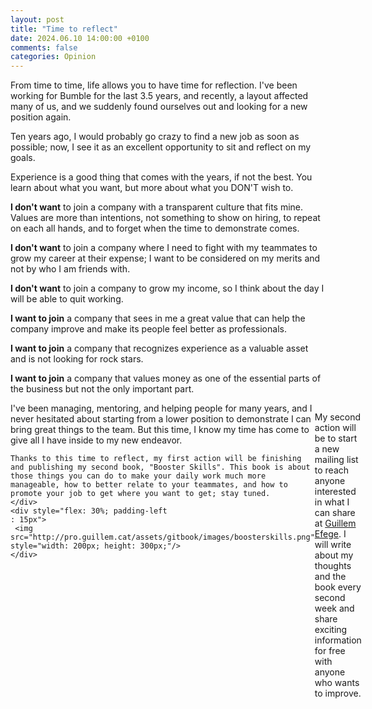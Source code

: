 ```yaml
---
layout: post
title: "Time to reflect"
date: 2024.06.10 14:00:00 +0100
comments: false
categories: Opinion
---
```


From time to time, life allows you to have time for reflection. I've been working for Bumble for the last 3.5 years, and recently, a layout affected many of us, and we suddenly found ourselves out and looking for a new position again.

Ten years ago, I would probably go crazy to find a new job as soon as possible; now, I see it as an excellent opportunity to sit and reflect on my goals.

Experience is a good thing that comes with the years, if not the best. You learn about what you want, but more about what you DON'T wish to.

**I don't want** to join a company with a transparent culture that fits mine. Values are more than intentions, not something to show on hiring, to repeat on each all hands, and to forget when the time to demonstrate comes.

**I don't want** to join a company where I need to fight with my teammates to grow my career at their expense; I want to be considered on my merits and not by who I am friends with.

**I don't want** to join a company to grow my income, so I think about the day I will be able to quit working.

**I want to join** a company that sees in me a great value that can help the company improve and make its people feel better as professionals.

**I want to join** a company that recognizes experience as a valuable asset and is not looking for rock stars.

**I want to join** a company that values money as one of the essential parts of the business but not the only important part.

<div style="display: flex;">
    <div style="flex: 75-0%; padding: 0px">
    I've been managing, mentoring, and helping people for many years, and I never hesitated about starting from a lower position to demonstrate I can bring great things to the team. But this time, I know my time has come to give all I have inside to my new endeavor.

    Thanks to this time to reflect, my first action will be finishing and publishing my second book, "Booster Skills". This book is about those things you can do to make your daily work much more manageable, how to better relate to your teammates, and how to promote your job to get where you want to get; stay tuned.
    </div>
    <div style="flex: 30%; padding-left
    : 15px">
     <img src="http://pro.guillem.cat/assets/gitbook/images/boosterskills.png" style="width: 200px; height: 300px;"/>
    </div>
</div>

My second action will be to start a new mailing list to reach anyone interested in what I can share at [Guillem Efege](https://guillemefege.substack.com/subscribe). I will write about my thoughts and the book every second week and share exciting information for free with anyone who wants to improve.
